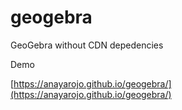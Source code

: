 # geogebra
GeoGebra without CDN depedencies

Demo

[https://anayarojo.github.io/geogebra/](https://anayarojo.github.io/geogebra/)

